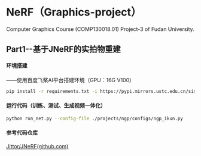 # NeRF（Graphics-project）
Computer Graphics Course (COMP130018.01) Project-3 of Fudan University.

## Part1--基于JNeRF的实拍物重建
#### 环境搭建

——使用百度飞桨AI平台搭建环境（GPU：16G V100）

```bash
pip install -r requirements.txt -i https://pypi.mirrors.ustc.edu.cn/simple/
```

#### 运行代码（训练、测试、生成视频一体化）

```bash
python run_net.py --config-file ./projects/ngp/configs/ngp_ikun.py
```

#### 参考代码仓库

[Jittor/JNeRF(github.com)](https://github.com/Jittor/JNeRF)

